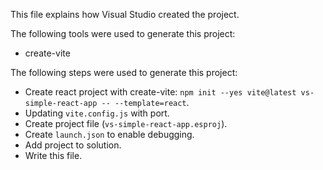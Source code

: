 This file explains how Visual Studio created the project.

The following tools were used to generate this project:
- create-vite

The following steps were used to generate this project:
- Create react project with create-vite: `npm init --yes vite@latest vs-simple-react-app -- --template=react`.
- Updating `vite.config.js` with port.
- Create project file (`vs-simple-react-app.esproj`).
- Create `launch.json` to enable debugging.
- Add project to solution.
- Write this file.

